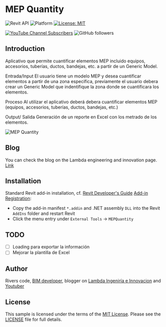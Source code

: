 # MEP Quantity
![Revit API](https://img.shields.io/badge/Revit%20API%202022-blue.svg)
![Platform](https://img.shields.io/badge/platform-Windows-lightgray.svg)
[![License: MIT](https://img.shields.io/badge/License-MIT-yellow.svg)](https://opensource.org/licenses/MIT)

[![YouTube Channel Subscribers](https://img.shields.io/youtube/channel/subscribers/UCB1cArVscPlRRBS7Sa-3Gqw?label=River%20Code&style=social)](https://youtube.com/riverscode?sub_confirmation=1)
![GitHub followers](https://img.shields.io/github/stars/riverscode?style=social)

## Introduction

Aplicativo que permite cuantificar elementos MEP incluido equipos, accesorios, tuberías, ductos, bandejas, etc. a partir de un Generic Model.

Entrada/Input
El usuario tiene un modelo MEP y desea cuantificar elementos a partir de una zona especifica, previamente el usuario debera crear un Generic Model que indentifique la zona donde se cuantificara los elementos.

Proceso
Al utilizar el aplicativo deberá debera cuantificar elementos MEP (equipos, accesorios, tuberías, ductos, bandejas, etc.) 

Output/ Salida
Generación de un reporte en Excel con los metrado de los elementos.

![MEP Quantity](https://user-images.githubusercontent.com/92652351/207517371-6baf6e67-82fe-48dc-88b8-b51c711f1662.png)

## Blog

You can check the blog on the Lambda engineering and innovation page. [Link](https://lambda.com.pe/blog/cuantificar-por-modelo-generico)

## Installation

Standard Revit add-in installation, cf.
[Revit Developer's Guide](https://help.autodesk.com/view/RVT/2022/ENU/?guid=Revit_API_Revit_API_Developers_Guide_html)
[Add-in Registration](https://help.autodesk.com/view/RVT/2022/ENU/?guid=Revit_API_Revit_API_Developers_Guide_Introduction_Add_In_Integration_Add_in_Registration_html):

- Copy the add-in manifest `*.addin` and .NET assembly `DLL` into the Revit `AddIns` folder and restart Revit
- Click the menu entry under `External Tools` &rarr; `MEPQuantity`

## TODO
- [ ] Loading para exportar la información
- [ ] Mejorar la plantilla de Excel

## Author

Rivers code, [BIM developer](https://riverscode.vercel.app/), blogger on [Lambda Ingeniría e Innovacion](https://lambda.com.pe/blog) and [Youtuber](https://www.youtube.com/c/RiversCode)

## License

This sample is licensed under the terms of the [MIT License](http://opensource.org/licenses/MIT).
Please see the [LICENSE](LICENSE) file for full details.
